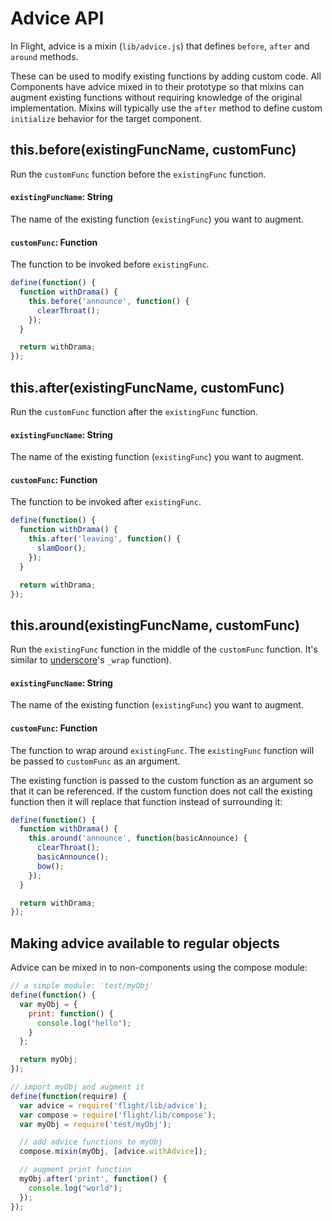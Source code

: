 # Advice API

In Flight, advice is a mixin (`lib/advice.js`) that defines `before`, `after`
and `around` methods.

These can be used to modify existing functions by adding custom code. All
Components have advice mixed in to their prototype so that mixins can augment
existing functions without requiring knowledge of the original implementation.
Mixins will typically use the `after` method to define custom `initialize`
behavior for the target component.

<a name="this.before"></a>
## this.before(existingFuncName, customFunc)

Run the `customFunc` function before the `existingFunc` function.

#### `existingFuncName`: String

The name of the existing function (`existingFunc`) you want to augment.

#### `customFunc`: Function

The function to be invoked before `existingFunc`.

```js
define(function() {
  function withDrama() {
    this.before('announce', function() {
      clearThroat();
    });
  }

  return withDrama;
});
```

<a name="this.after"></a>
## this.after(existingFuncName, customFunc)

Run the `customFunc` function after the `existingFunc` function.

#### `existingFuncName`: String

The name of the existing function (`existingFunc`) you want to augment.

#### `customFunc`: Function

The function to be invoked after `existingFunc`.

```js
define(function() {
  function withDrama() {
    this.after('leaving', function() {
      slamDoor();
    });
  }

  return withDrama;
});
```

<a name="this.around"></a>
## this.around(existingFuncName, customFunc)

Run the `existingFunc` function in the middle of the `customFunc` function. It's
similar to [underscore](http://underscorejs.org/)'s `_wrap` function).

#### `existingFuncName`: String

The name of the existing function (`existingFunc`) you want to augment.

#### `customFunc`: Function

The function to wrap around `existingFunc`. The `existingFunc` function will be
passed to `customFunc` as an argument.

The existing function is passed to the custom function as an argument so that
it can be referenced. If the custom function does not call the existing
function then it will replace that function instead of surrounding it:

```js
define(function() {
  function withDrama() {
    this.around('announce', function(basicAnnounce) {
      clearThroat();
      basicAnnounce();
      bow();
    });
  }

  return withDrama;
});
```

<a name="advice.withAdvice"></a>
## Making advice available to regular objects

Advice can be mixed in to non-components using the compose module:

```js
// a simple module: 'test/myObj'
define(function() {
  var myObj = {
    print: function() {
      console.log("hello");
    }
  };

  return myObj;
});

// import myObj and augment it
define(function(require) {
  var advice = require('flight/lib/advice');
  var compose = require('flight/lib/compose');
  var myObj = require('test/myObj');

  // add advice functions to myObj
  compose.mixin(myObj, [advice.withAdvice]);

  // augment print function
  myObj.after('print', function() {
    console.log("world");
  });
});
```
